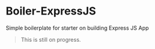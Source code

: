 # Boiler-ExpressJS
Simple boilerplate for starter on building Express JS App

> This is still on progress.
